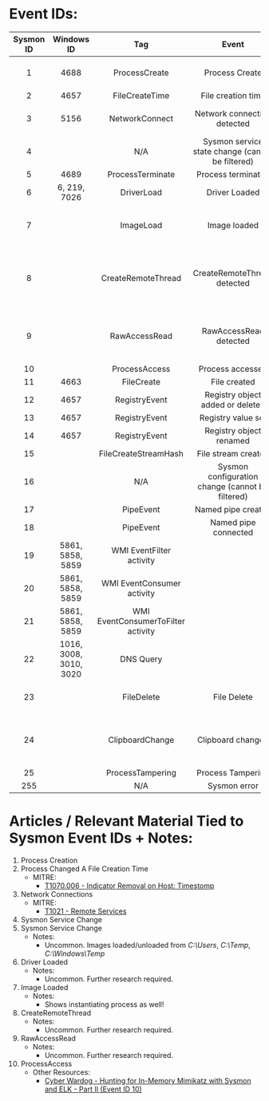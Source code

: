 # Event IDs:
| Sysmon ID | Windows ID | Tag | Event | Frequency | Notes |
| :---: | :---: | :---: | :---: | :---: | :---: |
| 1 | 4688 | ProcessCreate | Process Create | Noisy | Hash of process/file captured! |
| 2 | 4657 | FileCreateTime | File creation time | | Timestomping?! |
| 3 | 5156 | NetworkConnect | Network connection detected | Noisy | Provides some name resolution of IP |
| 4 | | N/A | Sysmon service state change (cannot be filtered) |
| 5 | 4689 | ProcessTerminate | Process terminated | Noisy |
| 6 | 6, 219, 7026 | DriverLoad | Driver Loaded | | Detect device drivers loading |
| 7 | | ImageLoad | Image loaded | Noisy | Most malware is NOT Signed... collect signed false only |
| 8 | | CreateRemoteThread | CreateRemoteThread detected | | Detect code injections used by malwareCredential, inject their code into the LSASS process |
| 9 | | RawAccessRead | RawAccessRead detected | | Detect dropping off SAM or NTDS.DIT from compromised hosts |
| 10 | | ProcessAccess | Process accessed | Noisy |
| 11 | 4663 | FileCreate | File created | Noisy |
| 12 | 4657 | RegistryEvent | Registry object added or deleted | Noisy | Can show brower downloads |
| 13 | 4657 | RegistryEvent | Registry value set | Noisy |
| 14 | 4657 | RegistryEvent | Registry object renamed |
| 15 | | FileCreateStreamHash | File stream created |
| 16 | | N/A | Sysmon configuration change (cannot be filtered) |
| 17 | | PipeEvent | Named pipe created |
| 18 | | PipeEvent | Named pipe connected |
| 19 | 5861, 5858, 5859 | WMI EventFilter activity |
| 20 | 5861, 5858, 5859 | WMI EventConsumer activity |
| 21 | 5861, 5858, 5859 | WMI EventConsumerToFilter activity |
| 22 | 1016, 3008, 3010, 3020 | DNS Query | | Noisy | Process that made the DNS query |
| 23 | | FileDelete | File Delete | | [Rule for .bat,.ps1,.xls, etc in downloads?!](https://www.blackhillsinfosec.com/wp-content/uploads/2021/01/image-15.png) |
| 24 | | ClipboardChange | Clipboard changed | | Use carefully. Anything copied/pasted may be archived IE admin creds. |
| 25 | | ProcessTampering | Process Tampering | | Detect MimiKatz? |
| 255 | | N/A | Sysmon error |

# Articles / Relevant Material Tied to Sysmon Event IDs + Notes:
1. Process Creation
2. Process Changed A File Creation Time 
    * MITRE:
      * [T1070.006 - Indicator Removal on Host: Timestomp](https://attack.mitre.org/techniques/T1070/006/)
3. Network Connections
    * MITRE:
      * [T1021 - Remote Services ](https://attack.mitre.org/techniques/T1021/)
4. Sysmon Service Change
5. Sysmon Service Change
    * Notes:
      * Uncommon. Images loaded/unloaded from _C:\Users_, _C:\Temp_, _C:\Windows\Temp_
6. Driver Loaded
    * Notes:
      * Uncommon. Further research required.
7. Image Loaded
    * Notes:
      * Shows instantiating process as well!
8. CreateRemoteThread
    * Notes:
      * Uncommon. Further research required.
9. RawAccessRead
    * Notes:
      * Uncommon. Further research required.
10. ProcessAccess
    * Other Resources:
      * [Cyber Wardog - Hunting for In-Memory Mimikatz with Sysmon and ELK - Part II (Event ID 10)](https://cyberwardog.blogspot.com/2017/03/chronicles-of-threat-hunter-hunting-for_22.html)

